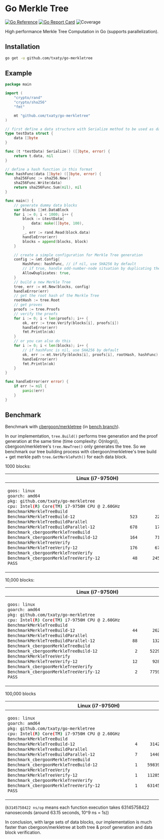 # Go Merkle Tree

[![Go Reference](https://pkg.go.dev/badge/github.com/tommytim0515/go-merkletree.svg)](https://pkg.go.dev/github.com/tommytim0515/go-merkletree)
[![Go Report Card](https://goreportcard.com/badge/github.com/tommytim0515/go-merkletree)](https://goreportcard.com/report/github.com/tommytim0515/go-merkletree)
![Coverage](https://img.shields.io/badge/Coverage-87.2%25-brightgreen)

High performance Merkle Tree Computation in Go (supports parallelization). 

## Installation

```bash
go get -u github.com/txaty/go-merkletree
```


## Example

```go
package main

import (
	"crypto/rand"
	"crypto/sha256"
	"fmt"

	mt "github.com/txaty/go-merkletree"
)

// first define a data structure with Serialize method to be used as data block
type testData struct {
	data []byte
}

func (t *testData) Serialize() ([]byte, error) {
	return t.data, nil
}

// define a hash function in this format
func hashFunc(data []byte) ([]byte, error) {
	sha256Func := sha256.New()
	sha256Func.Write(data)
	return sha256Func.Sum(nil), nil
}

func main() {
	// generate dummy data blocks
	var blocks []mt.DataBlock
	for i := 0; i < 1000; i++ {
		block := &testData{
			data: make([]byte, 100),
		}
		_, err := rand.Read(block.data)
		handleError(err)
		blocks = append(blocks, block)
	}

	// create a simple configuration for Merkle Tree generation
	config := &mt.Config{
		HashFunc: hashFunc, // if nil, use SHA256 by default
		// if true, handle odd-number-node situation by duplicating the last node
		AllowDuplicates: true,
	}
	// build a new Merkle Tree
	tree, err := mt.New(blocks, config)
	handleError(err)
	// get the root hash of the Merkle Tree
	rootHash := tree.Root
	// get proves
	proofs := tree.Proofs
	// verify the proofs
	for i := 0; i < len(proofs); i++ {
		ok, err := tree.Verify(blocks[i], proofs[i])
		handleError(err)
		fmt.Println(ok)
	}
	// or you can also do this
	for i := 0; i < len(blocks); i++ {
		// if hashFunc is nil, use SHA256 by default
		ok, err := mt.Verify(blocks[i], proofs[i], rootHash, hashFunc)
		handleError(err)
		fmt.Println(ok)
	}
}

func handleError(err error) {
	if err != nil {
		panic(err)
	}
}
```

## Benchmark

Benchmark with [cbergoon/merkletree](https://github.com/cbergoon/merkletree) (in [bench branch](https://github.com/cbergoon/merkletree)).

In our implementation, ```tree.Build()``` performs tree generation and the proof generation at the same time (time complexity: O(nlogn)), cbergoon/merkletree's ```tree.NewTree()``` only generates the tree. So we benchmark our tree building process with cbergoon/merkletree's tree build + get merkle path ```tree.GetMerklePath()``` for each data block.

1000 blocks:

<table>
<thead><tr><th>Linux (i7-9750H)</th><th>M1 Macbook Air</th></tr></thead>
<tbody>
<tr><td>

```bash
goos: linux
goarch: amd64
pkg: github.com/txaty/go-merkletree
cpu: Intel(R) Core(TM) i7-9750H CPU @ 2.60GHz
BenchmarkMerkleTreeBuild
BenchmarkMerkleTreeBuild-12              	     523	   2221038 ns/op
BenchmarkMerkleTreeBuildParallel
BenchmarkMerkleTreeBuildParallel-12      	     678	   1758174 ns/op
Benchmark_cbergoonMerkleTreeBuild
Benchmark_cbergoonMerkleTreeBuild-12     	     164	   7193082 ns/op
BenchmarkMerkleTreeVerify
BenchmarkMerkleTreeVerify-12             	     176	   6787151 ns/op
Benchmark_cbergoonMerkleTreeVerify
Benchmark_cbergoonMerkleTreeVerify-12    	      48	  24503759 ns/op
PASS
```

</td><td>

```bash
goos: darwin
goarch: arm64
pkg: github.com/txaty/go-merkletree
BenchmarkMerkleTreeBuild
BenchmarkMerkleTreeBuild-8             	    1926	    621450 ns/op
BenchmarkMerkleTreeBuildParallel
BenchmarkMerkleTreeBuildParallel-8     	    1980	    597595 ns/op
Benchmark_cbergoonMerkleTreeBuild
Benchmark_cbergoonMerkleTreeBuild-8    	     416	   2873425 ns/op
BenchmarkMerkleTreeVerify
BenchmarkMerkleTreeVerify-8            	    1024	   1162340 ns/op
Benchmark_cbergoonMerkleTreeVerify
Benchmark_cbergoonMerkleTreeVerify-8   	     198	   6064883 ns/op
PASS
```

</td></tr>
</tbody></table>

10,000 blocks:

<table>
<thead><tr><th>Linux (i7-9750H)</th><th>M1 Macbook Air</th></tr></thead>
<tbody>
<tr><td>

```bash
goos: linux
goarch: amd64
pkg: github.com/txaty/go-merkletree
cpu: Intel(R) Core(TM) i7-9750H CPU @ 2.60GHz
BenchmarkMerkleTreeBuild
BenchmarkMerkleTreeBuild-12              	      44	  26247088 ns/op
BenchmarkMerkleTreeBuildParallel
BenchmarkMerkleTreeBuildParallel-12      	      88	  13200423 ns/op
Benchmark_cbergoonMerkleTreeBuild
Benchmark_cbergoonMerkleTreeBuild-12     	       2	 522912836 ns/op
BenchmarkMerkleTreeVerify
BenchmarkMerkleTreeVerify-12             	      12	  92832728 ns/op
Benchmark_cbergoonMerkleTreeVerify
Benchmark_cbergoonMerkleTreeVerify-12    	       2	 775982655 ns/op
PASS
```

</td><td>

```bash
goos: darwin
goarch: arm64
pkg: github.com/txaty/go-merkletree
BenchmarkMerkleTreeBuild
BenchmarkMerkleTreeBuild-8             	     150	   7583059 ns/op
BenchmarkMerkleTreeBuildParallel
BenchmarkMerkleTreeBuildParallel-8     	     193	   6213593 ns/op
Benchmark_cbergoonMerkleTreeBuild
Benchmark_cbergoonMerkleTreeBuild-8    	       5	 231274467 ns/op
BenchmarkMerkleTreeVerify
BenchmarkMerkleTreeVerify-8            	      72	  16243839 ns/op
Benchmark_cbergoonMerkleTreeVerify
Benchmark_cbergoonMerkleTreeVerify-8   	       4	 282454323 ns/op
PASS
```

</td></tr>
</tbody></table>

100,000 blocks

<table>
<thead><tr><th>Linux (i7-9750H)</th><th>M1 Macbook Air</th></tr></thead>
<tbody>
<tr><td>

```bash
goos: linux
goarch: amd64
pkg: github.com/txaty/go-merkletree
cpu: Intel(R) Core(TM) i7-9750H CPU @ 2.60GHz
BenchmarkMerkleTreeBuild
BenchmarkMerkleTreeBuild-12              	       4	 314272598 ns/op
BenchmarkMerkleTreeBuildParallel
BenchmarkMerkleTreeBuildParallel-12      	       7	 144025900 ns/op
Benchmark_cbergoonMerkleTreeBuild
Benchmark_cbergoonMerkleTreeBuild-12     	       1	59839840747 ns/op
BenchmarkMerkleTreeVerify
BenchmarkMerkleTreeVerify-12             	       1	1128593176 ns/op
Benchmark_cbergoonMerkleTreeVerify
Benchmark_cbergoonMerkleTreeVerify-12    	       1	63145758422 ns/op
PASS
```

</td><td>

```bash
goos: darwin
goarch: arm64
pkg: github.com/txaty/go-merkletree
BenchmarkMerkleTreeBuild
BenchmarkMerkleTreeBuild-8             	      12	  99413837 ns/op
BenchmarkMerkleTreeBuildParallel
BenchmarkMerkleTreeBuildParallel-8     	      14	  77042113 ns/op
Benchmark_cbergoonMerkleTreeBuild
Benchmark_cbergoonMerkleTreeBuild-8    	       1	29609023292 ns/op
BenchmarkMerkleTreeVerify
BenchmarkMerkleTreeVerify-8            	       6	 193811917 ns/op
Benchmark_cbergoonMerkleTreeVerify
Benchmark_cbergoonMerkleTreeVerify-8   	       1	30393054541 ns/op
PASS
```

</td></tr>
</tbody></table>

(```63145758422 ns/op``` means each function execution takes 63145758422 nanoseconds (around 63.15 seconds, 10^9 ns = 1s))

In conclusion, with large sets of data blocks, our implementation is much faster than cbergoon/merkletree at both tree & proof generation and data block verification.

